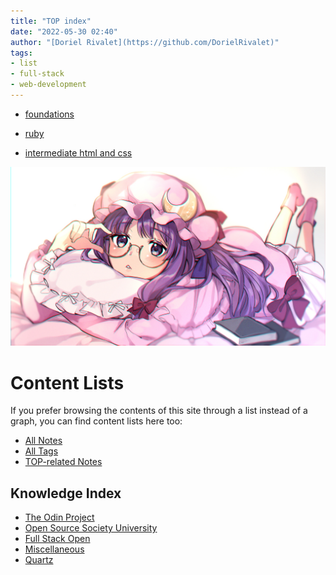 ```yaml
---
title: "TOP index"
date: "2022-05-30 02:40"
author: "[Doriel Rivalet](https://github.com/DorielRivalet)"
tags:
- list
- full-stack
- web-development
---
```


- [foundations](notes/the-odin-project/foundations/foundations-summary.md)

- [ruby](tags/ruby)

- [intermediate html and css]()

[![Example Image](https://github.com/DorielRivalet/quartz/blob/hugo/content/notes/images/Pasted-image-20220530204411.jpg?raw=true)](https://www.pixiv.net/en/artworks/82220608)

# Content Lists
If you prefer browsing the contents of this site through a list instead of a graph, you can find content lists here too:

- [All Notes](notes/)
- [All Tags](../../tags/)
- [TOP-related Notes](../../tags/the-odin-project)

## Knowledge Index
- [The Odin Project](notes/index-list/the-odin-project.md)
- [Open Source Society University](notes/index-list/open-source-society-university.md)
- [Full Stack Open](notes/index-list/fullstack-open.md)
- [Miscellaneous](notes/index-list/miscellaneous.md)
- [Quartz](notes/index-list/quartz.md)



